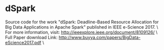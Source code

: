 # dSpark
Source code for the work "dSpark: Deadline-Based Resource Allocation for Big Data Applications in Apache Spark" published in IEEE e-Science 2017. \\
For more information, visit: http://ieeexplore.ieee.org/document/8109126/ \\
Full Paper download Link: http://www.buyya.com/papers/BigData-eScience2017.pdf \\


